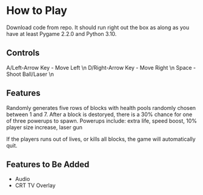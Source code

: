 # How to Play
Download code from repo. It should run right out the box as along as you have at least Pygame 2.2.0 and Python 3.10.

## Controls
A/Left-Arrow Key - Move Left \n
D/Right-Arrow Key - Move Right \n
Space - Shoot Ball/Laser \n

## Features
Randomly generates five rows of blocks with health pools randomly chosen between 1 and 7. After a block is destoryed, there is a 30% chance for one of three powerups to spawn. Powerups include: extra life, speed boost, 10% player size increase, laser gun

If the players runs out of lives, or kills all blocks, the game will automatically quit.

## Features to Be Added
- Audio
- CRT TV Overlay
